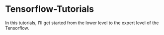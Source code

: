 # Tensorflow-Tutorials
In this tutorials, I'll get started from the lower level to the expert level of the Tensorflow.
